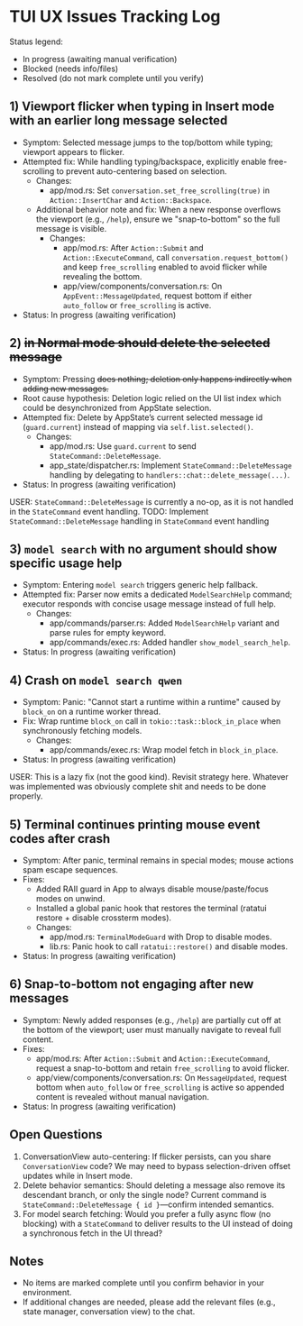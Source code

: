 # TUI UX Issues Tracking Log

Status legend:
- In progress (awaiting manual verification)
- Blocked (needs info/files)
- Resolved (do not mark complete until you verify)

## 1) Viewport flicker when typing in Insert mode with an earlier long message selected
- Symptom: Selected message jumps to the top/bottom while typing; viewport appears to flicker.
- Attempted fix: While handling typing/backspace, explicitly enable free-scrolling to prevent auto-centering based on selection.
  - Changes:
    - app/mod.rs: Set `conversation.set_free_scrolling(true)` in `Action::InsertChar` and `Action::Backspace`.
  - Additional behavior note and fix: When a new response overflows the viewport (e.g., `/help`), ensure we "snap-to-bottom" so the full message is visible.
    - Changes:
      - app/mod.rs: After `Action::Submit` and `Action::ExecuteCommand`, call `conversation.request_bottom()` and keep `free_scrolling` enabled to avoid flicker while revealing the bottom.
      - app/view/components/conversation.rs: On `AppEvent::MessageUpdated`, request bottom if either `auto_follow` or `free_scrolling` is active.
- Status: In progress (awaiting verification)

## 2) <Del> in Normal mode should delete the selected message
- Symptom: Pressing <Del> does nothing; deletion only happens indirectly when adding new messages.
- Root cause hypothesis: Deletion logic relied on the UI list index which could be desynchronized from AppState selection.
- Attempted fix: Delete by AppState’s current selected message id (`guard.current`) instead of mapping via `self.list.selected()`.
  - Changes:
    - app/mod.rs: Use `guard.current` to send `StateCommand::DeleteMessage`.
    - app_state/dispatcher.rs: Implement `StateCommand::DeleteMessage` handling by delegating to `handlers::chat::delete_message(...)`.
- Status: In progress (awaiting verification)

USER: `StateCommand::DeleteMessage` is currently a no-op, as it is not handled in the `StateCommand` event handling. TODO: Implement `StateCommand::DeleteMessage` handling in `StateCommand` event handling

## 3) `model search` with no argument should show specific usage help
- Symptom: Entering `model search` triggers generic help fallback.
- Attempted fix: Parser now emits a dedicated `ModelSearchHelp` command; executor responds with concise usage message instead of full help.
  - Changes:
    - app/commands/parser.rs: Added `ModelSearchHelp` variant and parse rules for empty keyword.
    - app/commands/exec.rs: Added handler `show_model_search_help`.
- Status: In progress (awaiting verification)

## 4) Crash on `model search qwen`
- Symptom: Panic: "Cannot start a runtime within a runtime" caused by `block_on` on a runtime worker thread.
- Fix: Wrap runtime `block_on` call in `tokio::task::block_in_place` when synchronously fetching models.
  - Changes:
    - app/commands/exec.rs: Wrap model fetch in `block_in_place`.
- Status: In progress (awaiting verification)

USER: This is a lazy fix (not the good kind). Revisit strategy here. Whatever was implemented was obviously complete shit and needs to be done properly.

## 5) Terminal continues printing mouse event codes after crash
- Symptom: After panic, terminal remains in special modes; mouse actions spam escape sequences.
- Fixes:
  - Added RAII guard in App to always disable mouse/paste/focus modes on unwind.
  - Installed a global panic hook that restores the terminal (ratatui restore + disable crossterm modes).
  - Changes:
    - app/mod.rs: `TerminalModeGuard` with Drop to disable modes.
    - lib.rs: Panic hook to call `ratatui::restore()` and disable modes.
- Status: In progress (awaiting verification)

## 6) Snap-to-bottom not engaging after new messages
- Symptom: Newly added responses (e.g., `/help`) are partially cut off at the bottom of the viewport; user must manually navigate to reveal full content.
- Fixes:
  - app/mod.rs: After `Action::Submit` and `Action::ExecuteCommand`, request a snap-to-bottom and retain `free_scrolling` to avoid flicker.
  - app/view/components/conversation.rs: On `MessageUpdated`, request bottom when `auto_follow` or `free_scrolling` is active so appended content is revealed without manual navigation.
- Status: In progress (awaiting verification)

## Open Questions
1. ConversationView auto-centering: If flicker persists, can you share `ConversationView` code? We may need to bypass selection-driven offset updates while in Insert mode.
2. Delete behavior semantics: Should deleting a message also remove its descendant branch, or only the single node? Current command is `StateCommand::DeleteMessage { id }`—confirm intended semantics.
3. For model search fetching: Would you prefer a fully async flow (no blocking) with a `StateCommand` to deliver results to the UI instead of doing a synchronous fetch in the UI thread?

## Notes
- No items are marked complete until you confirm behavior in your environment.
- If additional changes are needed, please add the relevant files (e.g., state manager, conversation view) to the chat.
